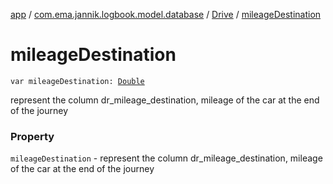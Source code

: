 [app](../../index.md) / [com.ema.jannik.logbook.model.database](../index.md) / [Drive](index.md) / [mileageDestination](./mileage-destination.md)

# mileageDestination

`var mileageDestination: `[`Double`](https://kotlinlang.org/api/latest/jvm/stdlib/kotlin/-double/index.html)

represent the column dr_mileage_destination, mileage of the car at the end of the journey

### Property

`mileageDestination` - represent the column dr_mileage_destination, mileage of the car at the end of the journey